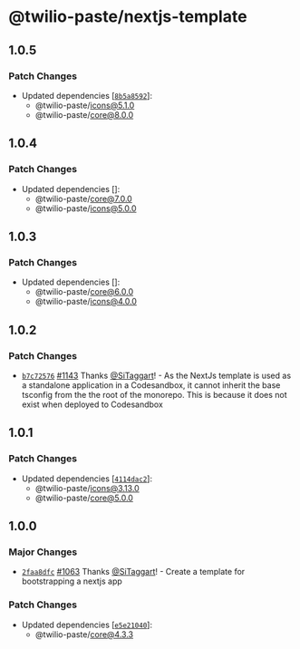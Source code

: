# @twilio-paste/nextjs-template

## 1.0.5

### Patch Changes

- Updated dependencies [[`8b5a8592`](https://github.com/twilio-labs/paste/commit/8b5a8592848abba3975717c33ed9aed93f376087)]:
  - @twilio-paste/icons@5.1.0
  - @twilio-paste/core@8.0.0

## 1.0.4

### Patch Changes

- Updated dependencies []:
  - @twilio-paste/core@7.0.0
  - @twilio-paste/icons@5.0.0

## 1.0.3

### Patch Changes

- Updated dependencies []:
  - @twilio-paste/core@6.0.0
  - @twilio-paste/icons@4.0.0

## 1.0.2

### Patch Changes

- [`b7c72576`](https://github.com/twilio-labs/paste/commit/b7c7257689cf3a3884b598aed001b7118cf60afe) [#1143](https://github.com/twilio-labs/paste/pull/1143) Thanks [@SiTaggart](https://github.com/SiTaggart)! - As the NextJs template is used as a standalone application in a Codesandbox, it cannot inherit the base tsconfig from the the root of the monorepo. This is because it does not exist when deployed to Codesandbox

## 1.0.1

### Patch Changes

- Updated dependencies [[`4114dac2`](https://github.com/twilio-labs/paste/commit/4114dac24d6b89f10aeeaeda2220825b9e146169)]:
  - @twilio-paste/icons@3.13.0
  - @twilio-paste/core@5.0.0

## 1.0.0

### Major Changes

- [`2faa8dfc`](https://github.com/twilio-labs/paste/commit/2faa8dfc39532cb2819e23d609556733a027ed2e) [#1063](https://github.com/twilio-labs/paste/pull/1063) Thanks [@SiTaggart](https://github.com/SiTaggart)! - Create a template for bootstrapping a nextjs app

### Patch Changes

- Updated dependencies [[`e5e21040`](https://github.com/twilio-labs/paste/commit/e5e2104046e1ebaad164845edbe857760c0289db)]:
  - @twilio-paste/core@4.3.3

